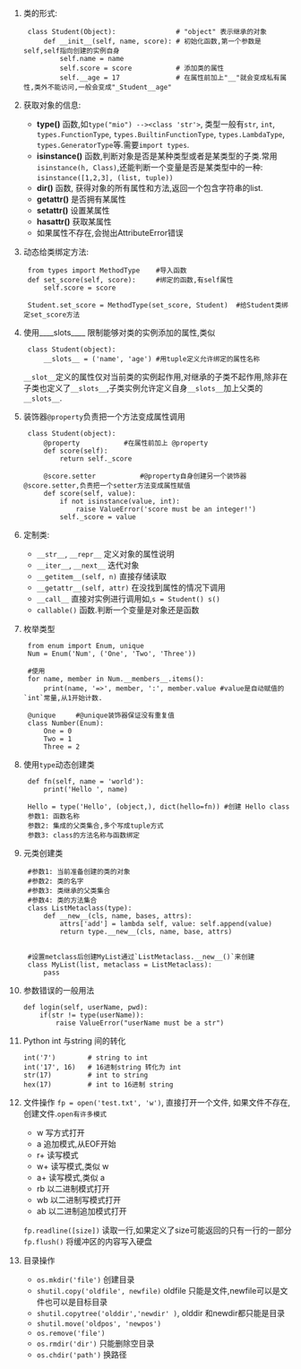 1. 类的形式:

		class Student(Object):				 # "object" 表示继承的对象
			def __init__(self, name, score): # 初始化函数,第一个参数是self,self指向创建的实例自身
				self.name = name
				self.score = score    		 # 添加类的属性
				self.__age = 17				 # 在属性前加上"__"就会变成私有属性,类外不能访问,一般会变成"_Student__age"

2. 获取对象的信息:
	- __type()__ 函数,如`type("mio") --><class 'str'>`, 类型一般有`str`, `int`, `types.FunctionType`, `types.BuiltinFunctionType`, `types.LambdaType`, `types.GeneratorType`等.需要`import types`.
	-  __isinstance()__ 函数,判断对象是否是某种类型或者是某类型的子类.常用`isinstance(h, Class)`,还能判断一个变量是否是某类型中的一种: `isinstance([1,2,3], (list, tuple))`
	-   __dir()__ 函数, 获得对象的所有属性和方法,返回一个包含字符串的list.
	-   __getattr()__  是否拥有某属性
	-   __setattr()__  设置某属性
	-   __hasattr()__  获取某属性
	-   如果属性不存在,会抛出AttributeError错误

3. 动态给类绑定方法:  

		from types import MethodType    #导入函数
		def set_score(self, score):		#绑定的函数,有self属性
			self.score = score

		Student.set_score = MethodType(set_score, Student)  #给Student类绑定set_score方法

4. 使用__\_\_slots\_\___ 限制能够对类的实例添加的属性,类似
	
		class Student(object):
			__slots__ = ('name', 'age') #用tuple定义允许绑定的属性名称

	`__slot__`定义的属性仅对当前类的实例起作用,对继承的子类不起作用,除非在子类也定义了`__slots__`,子类实例允许定义自身`__slots__`加上父类的`__slots__`.
5. 装饰器`@property`负责把一个方法变成属性调用


		class Student(object):
			@property			#在属性前加上 @property
			def score(self):
				return self._score

			@score.setter			#@property自身创建另一个装饰器@score.setter,负责把一个setter方法变成属性赋值
			def score(self, value):
				if not isinstance(value, int):
					raise ValueError('score must be an integer!')
				self._score = value

6. 定制类:
	- `__str__`, `__repr__` 定义对象的属性说明
	- `__iter__`, `__next__` 迭代对象
	- `__getitem__(self, n)` 直接存储读取
	- `__getattr__(self, attr)` 在没找到属性的情况下调用 
	- `__call__` 直接对实例进行调用如,`s = Student() s()`
	- `callable()` 函数.判断一个变量是对象还是函数

7. 枚举类型

		from enum import Enum, unique
		Num = Enum('Num', ('One', 'Two', 'Three'))

		#使用
		for name, member in Num.__members__.items():
			print(name, '=>', member, ':', member.value #value是自动赋值的`int`常量,从1开始计数.
		
		@unique		#@unique装饰器保证没有重复值
		class Number(Enum):
			One = 0
			Two = 1
			Three = 2

8. 使用`type`动态创建类

		def fn(self, name = 'world'):
			print('Hello ', name)
		
		Hello = type('Hello', (object,), dict(hello=fn)) #创建 Hello class
		参数1: 函数名称
		参数2: 集成的父类集合,多个写成tuple方式
		参数3: class的方法名称与函数绑定

9. 元类创建类

		#参数1: 当前准备创建的类的对象
		#参数2: 类的名字
		#参数3: 类继承的父类集合
		#参数4: 类的方法集合
		class ListMetaclass(type):
			def __new__(cls, name, bases, attrs):
				attrs['add'] = lambda self, value: self.append(value)
				return type.__new__(cls, name, base, attrs)
		

		#设置metclass后创建MyList通过`ListMetaclass.__new__()`来创建
		class MyList(list, metaclass = ListMetaclass):
			pass

10. 参数错误的一般用法

		def login(self, userName, pwd):
			if(str != type(userName)):
				raise ValueError("userName must be a str")

11. Python int 与string 间的转化

		int('7') 		# string to int
        int('17', 16)   # 16进制string 转化为 int
        str(17)         # int to string 
        hex(17)         # int to 16进制 string 

12. 文件操作 `fp = open('test.txt', 'w')`, 直接打开一个文件, 如果文件不存在,创建文件.`open有许多模式`
	- w 写方式打开
	- a 追加模式,从EOF开始
	- r+ 读写模式
	- w+ 读写模式,类似 w
	- a+ 读写模式,类似 a
	- rb 以二进制模式打开
	- wb 以二进制写模式打开
	- ab 以二进制追加模式打开

	`fp.readline([size])` 读取一行,如果定义了size可能返回的只有一行的一部分  
	`fp.flush()` 将缓冲区的内容写入硬盘

13. 目录操作
	- `os.mkdir('file')` 创建目录
	- `shutil.copy('oldfile', newfile)` oldfile 只能是文件,newfile可以是文件也可以是目标目录
	- `shutil.copytree('olddir','newdir' )`,  olddir 和newdir都只能是目录
	- `shutil.move('oldpos', 'newpos')`
	- `os.remove('file')`
	- `os.rmdir('dir')` 只能删除空目录
	- `os.chdir('path')` 换路径
		
